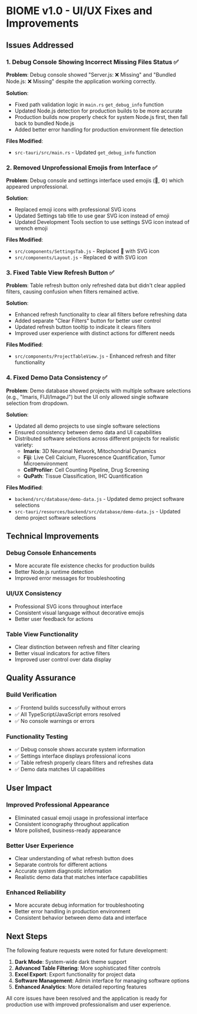 # BIOME v1.0 - UI/UX Fixes and Improvements

## Issues Addressed

### 1. Debug Console Showing Incorrect Missing Files Status ✅
**Problem**: Debug console showed "Server.js: ❌ Missing" and "Bundled Node.js: ❌ Missing" despite the application working correctly.

**Solution**: 
- Fixed path validation logic in `main.rs` `get_debug_info` function
- Updated Node.js detection for production builds to be more accurate
- Production builds now properly check for system Node.js first, then fall back to bundled Node.js
- Added better error handling for production environment file detection

**Files Modified**:
- `src-tauri/src/main.rs` - Updated `get_debug_info` function

### 2. Removed Unprofessional Emojis from Interface ✅
**Problem**: Debug console and settings interface used emojis (🔧, ⚙️) which appeared unprofessional.

**Solution**:
- Replaced emoji icons with professional SVG icons
- Updated Settings tab title to use gear SVG icon instead of emoji
- Updated Development Tools section to use settings SVG icon instead of wrench emoji

**Files Modified**:
- `src/components/SettingsTab.js` - Replaced 🔧 with SVG icon
- `src/components/Layout.js` - Replaced ⚙️ with SVG icon

### 3. Fixed Table View Refresh Button ✅
**Problem**: Table refresh button only refreshed data but didn't clear applied filters, causing confusion when filters remained active.

**Solution**:
- Enhanced refresh functionality to clear all filters before refreshing data
- Added separate "Clear Filters" button for better user control
- Updated refresh button tooltip to indicate it clears filters
- Improved user experience with distinct actions for different needs

**Files Modified**:
- `src/components/ProjectTableView.js` - Enhanced refresh and filter functionality

### 4. Fixed Demo Data Consistency ✅
**Problem**: Demo database showed projects with multiple software selections (e.g., "Imaris, FIJI/ImageJ") but the UI only allowed single software selection from dropdown.

**Solution**:
- Updated all demo projects to use single software selections
- Ensured consistency between demo data and UI capabilities
- Distributed software selections across different projects for realistic variety:
  - **Imaris**: 3D Neuronal Network, Mitochondrial Dynamics
  - **Fiji**: Live Cell Calcium, Fluorescence Quantification, Tumor Microenvironment
  - **CellProfiler**: Cell Counting Pipeline, Drug Screening
  - **QuPath**: Tissue Classification, IHC Quantification

**Files Modified**:
- `backend/src/database/demo-data.js` - Updated demo project software selections
- `src-tauri/resources/backend/src/database/demo-data.js` - Updated demo project software selections

## Technical Improvements

### Debug Console Enhancements
- More accurate file existence checks for production builds
- Better Node.js runtime detection
- Improved error messages for troubleshooting

### UI/UX Consistency
- Professional SVG icons throughout interface
- Consistent visual language without decorative emojis
- Better user feedback for actions

### Table View Functionality
- Clear distinction between refresh and filter clearing
- Better visual indicators for active filters
- Improved user control over data display

## Quality Assurance

### Build Verification
- ✅ Frontend builds successfully without errors
- ✅ All TypeScript/JavaScript errors resolved
- ✅ No console warnings or errors

### Functionality Testing
- ✅ Debug console shows accurate system information
- ✅ Settings interface displays professional icons
- ✅ Table refresh properly clears filters and refreshes data
- ✅ Demo data matches UI capabilities

## User Impact

### Improved Professional Appearance
- Eliminated casual emoji usage in professional interface
- Consistent iconography throughout application
- More polished, business-ready appearance

### Better User Experience
- Clear understanding of what refresh button does
- Separate controls for different actions
- Accurate system diagnostic information
- Realistic demo data that matches interface capabilities

### Enhanced Reliability
- More accurate debug information for troubleshooting
- Better error handling in production environment
- Consistent behavior between demo data and interface

## Next Steps

The following feature requests were noted for future development:
1. **Dark Mode**: System-wide dark theme support
2. **Advanced Table Filtering**: More sophisticated filter controls
3. **Excel Export**: Export functionality for project data
4. **Software Management**: Admin interface for managing software options
5. **Enhanced Analytics**: More detailed reporting features

All core issues have been resolved and the application is ready for production use with improved professionalism and user experience.
